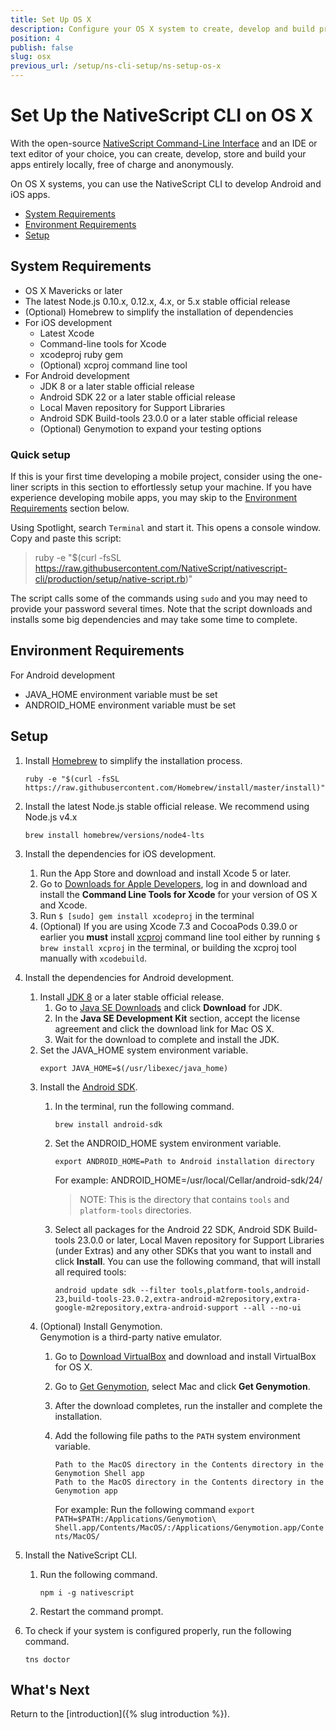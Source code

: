 ```yaml
---
title: Set Up OS X
description: Configure your OS X system to create, develop and build projects locally with NativeScript.
position: 4
publish: false
slug: osx
previous_url: /setup/ns-cli-setup/ns-setup-os-x
---
```


# Set Up the NativeScript CLI on OS X

With the open-source [NativeScript Command-Line Interface](https://github.com/NativeScript/nativescript-cli) and an IDE or text editor of your choice, you can create, develop, store and build your apps entirely locally, free of charge and anonymously.

On OS X systems, you can use the NativeScript CLI to develop Android and iOS apps.

* [System Requirements](#system-requirements)
* [Environment Requirements](#environment-requirements)
* [Setup](#setup)

## System Requirements

* OS X Mavericks or later
* The latest Node.js 0.10.x, 0.12.x, 4.x, or 5.x stable official release
* (Optional) Homebrew to simplify the installation of dependencies
* For iOS development
    * Latest Xcode
    * Command-line tools for Xcode
    * xcodeproj ruby gem
    * (Optional) xcproj command line tool
* For Android development
    * JDK 8 or a later stable official release
    * Android SDK 22 or a later stable official release
    * Local Maven repository for Support Libraries
    * Android SDK Build-tools 23.0.0 or a later stable official release
    * (Optional) Genymotion to expand your testing options

### Quick setup

If this is your first time developing a mobile project, consider using the one-liner scripts in this section to effortlessly setup your machine.
If you have experience developing mobile apps, you may skip to the [Environment Requirements](#environment-requirements) section below.

Using Spotlight, search `Terminal` and start it. This opens a console window. Copy and paste this script:

> ruby -e "$(curl -fsSL https://raw.githubusercontent.com/NativeScript/nativescript-cli/production/setup/native-script.rb)"

The script calls some of the commands using `sudo` and you may need to provide your password several times. Note that the script downloads and installs some big dependencies and may take some time to complete.

## Environment Requirements

For Android development

* JAVA_HOME environment variable must be set
* ANDROID_HOME environment variable must be set

## Setup

1. Install [Homebrew](http://brew.sh) to simplify the installation process.

    ```Shell
    ruby -e "$(curl -fsSL https://raw.githubusercontent.com/Homebrew/install/master/install)"
    ```
1. Install the latest Node.js stable official release. We recommend using Node.js v4.x

    ```Shell
    brew install homebrew/versions/node4-lts
    ```
1. Install the dependencies for iOS development.
    1. Run the App Store and download and install Xcode 5 or later.
    1. Go to [Downloads for Apple Developers](https://developer.apple.com/downloads/index.action), log in and download and install the **Command Line Tools for Xcode** for your version of OS X and Xcode.
    1. Run `$ [sudo] gem install xcodeproj` in the terminal
    1. (Optional) If you are using Xcode 7.3 and CocoaPods 0.39.0 or earlier you **must** install [xcproj](https://github.com/0xced/xcproj#installation) command line tool either by running `$ brew install xcproj` in the terminal, or building the xcproj tool manually with `xcodebuild`.
1. Install the dependencies for Android development.
    1. Install [JDK 8](http://www.oracle.com/technetwork/java/javase/downloads/index.html) or a later stable official release.
        1. Go to [Java SE Downloads](http://www.oracle.com/technetwork/java/javase/downloads/index.html) and click **Download** for JDK.
        1. In the **Java SE Development Kit** section, accept the license agreement and click the download link for Mac OS X.
        1. Wait for the download to complete and install the JDK.
    1. Set the JAVA_HOME system environment variable.
        ```
        export JAVA_HOME=$(/usr/libexec/java_home)
        ```
    1. Install the [Android SDK](http://developer.android.com/sdk/index.html).
        1. In the terminal, run the following command.

            ```Shell
            brew install android-sdk
            ```
        1. Set the ANDROID_HOME system environment variable.
            ```
            export ANDROID_HOME=Path to Android installation directory
            ```
            For example: ANDROID_HOME=/usr/local/Cellar/android-sdk/24/
            > NOTE: This is the directory that contains `tools` and `platform-tools` directories.
        1. Select all packages for the Android 22 SDK, Android SDK Build-tools 23.0.0 or later, Local Maven repository for Support Libraries (under Extras) and any other SDKs that you want to install and click **Install**.
           You can use the following command, that will install all required tools:
           ```
           android update sdk --filter tools,platform-tools,android-23,build-tools-23.0.2,extra-android-m2repository,extra-google-m2repository,extra-android-support --all --no-ui
           ```
    1. (Optional) Install Genymotion.<br/>Genymotion is a third-party native emulator.
        1. Go to [Download VirtualBox](https://www.virtualbox.org/wiki/Downloads) and download and install VirtualBox for OS X.
        1. Go to [Get Genymotion](https://www.genymotion.com/#!/download), select Mac and click **Get Genymotion**.
        1. After the download completes, run the installer and complete the installation.
        1. Add the following file paths to the `PATH` system environment variable.

            ```
            Path to the MacOS directory in the Contents directory in the Genymotion Shell app
            Path to the MacOS directory in the Contents directory in the Genymotion app
            ```

            For example: Run the following command `export PATH=$PATH:/Applications/Genymotion\ Shell.app/Contents/MacOS/:/Applications/Genymotion.app/Contents/MacOS/`
1. Install the NativeScript CLI.
    1. Run the following command.

        ```Shell
        npm i -g nativescript
        ```
    1. Restart the command prompt.
1. To check if your system is configured properly, run the following command.

    ```Shell
    tns doctor
    ```

## What's Next

Return to the [introduction]({% slug introduction %}).
